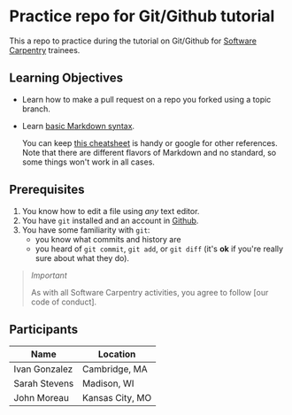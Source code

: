 # Practice repo for Git/Github tutorial

This a repo to practice during the tutorial on Git/Github for [Software
Carpentry](http://sofware-carpentry.org) trainees.

## Learning Objectives

- Learn how to make a pull request on a repo you forked using a topic branch.
- Learn [basic Markdown syntax][daring-fireball].

    You can keep [this cheatsheet][markdown-cheatsheet] is handy or google for
other references. Note that there are different flavors of Markdown and no
standard, so some things won't work in all cases.
 
## Prerequisites

1. You know how to edit a file using *any* text editor.
2. You have `git` installed and an account in [Github].
3. You have some familiarity with `git`:
    * you know what commits and history are
    * you heard of `git commit`, `git add`, or `git diff` (it's **ok** if you're
      really sure about what they do).

> *Important*
>
> As with all Software Carpentry activities, you agree to follow [our code of
> conduct].

## Participants

| **Name**      | **Location**  |
|---------------|---------------|
| Ivan Gonzalez | Cambridge, MA |
| Sarah Stevens | Madison, WI |
| John Moreau   | Kansas City, MO |

[daring-fireball]:http://daringfireball.net/projects/markdown/syntax
[markdown-cheatsheet]:https://github.com/adam-p/markdown-here/wiki/Markdown-Cheatsheet
[Github]:http://github.com
[code of conduct]:http://sofware-carpentry.org/conduct.html
